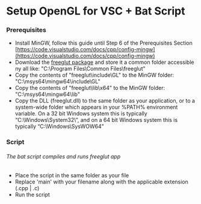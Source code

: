 # Setup OpenGL for VSC + Bat Script

### Prerequisites 
- Install MinGW, follow this guide until Step 6 of the Prerequisites Section [https://code.visualstudio.com/docs/cpp/config-mingw](https://code.visualstudio.com/docs/cpp/config-mingw)
- Download the [freeglut package](https://www.transmissionzero.co.uk/computing/using-glut-with-mingw/) and store it a common folder accessible ny all like: "C:\Program Files\Common Files\freeglut"
- Copy the contents of "freeglut\include\GL" to the MinGW folder: "C:\msys64\mingw64\include\GL"
- Copy the contents of "freeglut\lib\x64" to the MinGW folder: "C:\msys64\mingw64\lib"
- Copy the DLL (freeglut.dll) to the same folder as your application, or to a system-wide folder which appears in your %PATH% environment variable. On a 32 bit Windows system this is typically “C:\Windows\System32\”, and on a 64 bit Windows system this is typically “C:\Windows\SysWOW64\"

### Script
###### The bat script compiles and runs freeglut app 
- Place the script in the same folder as your file
- Replace 'main' with your filename along with the applicable extension (.cpp | .c)
- Run the script
